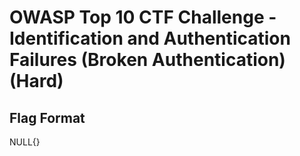 # OWASP Top 10 CTF Challenge - Identification and Authentication Failures (Broken Authentication) (Hard)


## Flag Format
NULL{}
